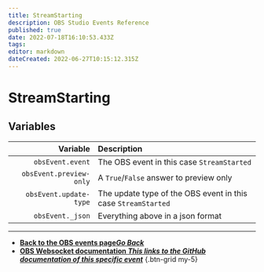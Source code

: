 ```yaml
---
title: StreamStarting
description: OBS Studio Events Reference
published: true
date: 2022-07-18T16:10:53.433Z
tags: 
editor: markdown
dateCreated: 2022-06-27T10:15:12.315Z
---
```


# StreamStarting

## Variables

| Variable | Description |
|---------:|:------------|
| `obsEvent.event` | The OBS event in this case `StreamStarted`
| `obsEvent.preview-only` | A `True`/`False` answer to preview only
| `obsEvent.update-type` | The update type of the OBS event in this case `StreamStarted`
| `obsEvent._json` | Everything above in a json format

---

- [<i class="mdi mdi-chevron-left"></i>**Back to the OBS events page*Go Back***](/en/Broadcasters/OBS/Events)
- [<i class="mdi mdi-github"></i> **OBS Websocket documentation *This links to the GitHub documentation of this specific event***](https://github.com/obsproject/obs-websocket/blob/4.x-current/docs/generated/protocol.md#streamstarted)
{.btn-grid my-5}
